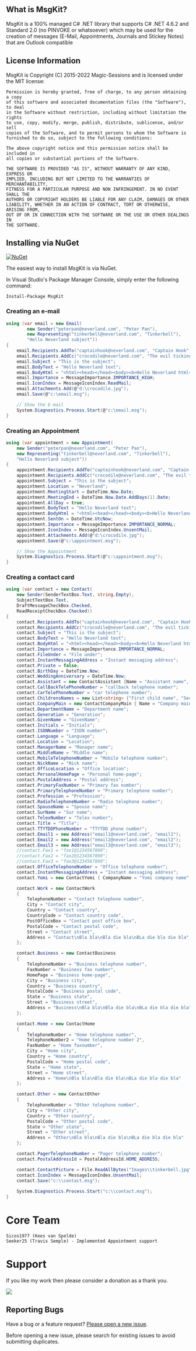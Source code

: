 ## What is MsgKit?

MsgKit is a 100% managed C# .NET library that supports C# .NET 4.6.2 and Standard 2.0 (no PINVOKE or whatsoever) which may be used for the creation of messages (E-Mail, Appointments, Journals and Stickey Notes) that are Outlook compatible

## License Information

MsgKit is Copyright (C) 2015-2022 Magic-Sessions and is licensed under the MIT license:

    Permission is hereby granted, free of charge, to any person obtaining a copy
    of this software and associated documentation files (the "Software"), to deal
    in the Software without restriction, including without limitation the rights
    to use, copy, modify, merge, publish, distribute, sublicense, and/or sell
    copies of the Software, and to permit persons to whom the Software is
    furnished to do so, subject to the following conditions:

    The above copyright notice and this permission notice shall be included in
    all copies or substantial portions of the Software.

    THE SOFTWARE IS PROVIDED "AS IS", WITHOUT WARRANTY OF ANY KIND, EXPRESS OR
    IMPLIED, INCLUDING BUT NOT LIMITED TO THE WARRANTIES OF MERCHANTABILITY,
    FITNESS FOR A PARTICULAR PURPOSE AND NON INFRINGEMENT. IN NO EVENT SHALL THE
    AUTHORS OR COPYRIGHT HOLDERS BE LIABLE FOR ANY CLAIM, DAMAGES OR OTHER
    LIABILITY, WHETHER IN AN ACTION OF CONTRACT, TORT OR OTHERWISE, ARISING FROM,
    OUT OF OR IN CONNECTION WITH THE SOFTWARE OR THE USE OR OTHER DEALINGS IN
    THE SOFTWARE.

## Installing via NuGet

[![NuGet](https://img.shields.io/nuget/v/MSGRKit.svg?style=flat-square)](https://www.nuget.org/packages/MSGKit)

The easiest way to install MsgKit is via NuGet.

In Visual Studio's Package Manager Console, simply enter the following command:

    Install-Package MsgKit 

### Creating an e-mail

```csharp
using (var email = new Email(
        new Sender("peterpan@neverland.com", "Peter Pan"),
        new Representing("tinkerbell@neverland.com", "Tinkerbell"),
        "Hello Neverland subject"))
{
    email.Recipients.AddTo("captainhook@neverland.com", "Captain Hook");
    email.Recipients.AddCc("crocodile@neverland.com", "The evil ticking crocodile");
    email.Subject = "This is the subject";
    email.BodyText = "Hello Neverland text";
    email.BodyHtml = "<html><head></head><body><b>Hello Neverland html</b></body></html>";
    email.Importance = MessageImportance.IMPORTANCE_HIGH;
    email.IconIndex = MessageIconIndex.ReadMail;
    email.Attachments.Add(@"d:\crocodile.jpg");
    email.Save(@"c:\email.msg");

    // Show the E-mail
    System.Diagnostics.Process.Start(@"c:\email.msg");
}
```

### Creating an Appointment

```csharp
using (var appointment = new Appointment(
    new Sender("peterpan@neverland.com", "Peter Pan"),
    new Representing("tinkerbell@neverland.com", "Tinkerbell"),
    "Hello Neverland subject")) 
{
    appointment.Recipients.AddTo("captainhook@neverland.com", "Captain Hook");
    appointment.Recipients.AddCc("crocodile@neverland.com", "The evil ticking crocodile");
    appointment.Subject = "This is the subject";
    appointment.Location = "Neverland";
    appointment.MeetingStart = DateTime.Now.Date;
    appointment.MeetingEnd = DateTime.Now.Date.AddDays(1).Date;
    appointment.AllDay = true;
    appointment.BodyText = "Hello Neverland text";
    appointment.BodyHtml = "<html><head></head><body><b>Hello Neverland html</b></body></html>";
    appointment.SentOn = DateTime.UtcNow;
    appointment.Importance = MessageImportance.IMPORTANCE_NORMAL;
    appointment.IconIndex = MessageIconIndex.UnsentMail;
    appointment.Attachments.Add(@"d:\crocodile.jpg");
    appointment.Save(@"c:\appointment.msg");

    // Show the Appointment
    System.Diagnostics.Process.Start(@"c:\appointment.msg");
}
```

### Creating a contact card

```csharp
using (var contact = new Contact(
    new Sender(SenderTextBox.Text, string.Empty),
    SubjectTextBox.Text,
    DraftMessageCheckBox.Checked,
    ReadReceiptCheckBox.Checked))
{
    contact.Recipients.AddTo("captainhook@neverland.com", "Captain Hook");
    contact.Recipients.AddCc("crocodile@neverland.com", "The evil ticking crocodile");
    contact.Subject = "This is the subject";
    contact.BodyText = "Hello Neverland text";
    contact.BodyHtml = "<html><head></head><body><b>Hello Neverland html</b></body></html>"
    contact.Importance = MessageImportance.IMPORTANCE_NORMAL;
    contact.FileUnder = "File under";
    contact.InstantMessagingAddress = "Instant messaging address";
    contact.Private = false;
    contact.BirthDay = DateTime.Now;
    contact.WeddingAnniversary = DateTime.Now;
    contact.Assistant = new ContactAssistant {Name = "Assistant name", TelephoneNumber = "Assistant telephone number"};
    contact.CallBackTelePhoneNumber = "callback telephone number";
    contact.CarTelePhoneNumber = "car telephone number";
    contact.ChildrensNames = new List<string> {"First child name", "Second child name", "Third child name"};
    contact.CompanyMain = new ContactCompanyMain { Name = "Company main name", TelephoneNumber = "Company main telephone number"};
    contact.DepartmentName = "Department name";
    contact.Generation = "Generation";
    contact.GivenName = "GivenName";
    contact.Initials = "Initials";
    contact.ISDNNumber = "ISDN number";
    contact.Language = "Language";
    contact.Location = "Location";
    contact.ManagerName = "Manager name";
    contact.MiddleName = "Middle name";
    contact.MobileTelephoneNumber = "Mobile telephone number";
    contact.NickName = "Nick name";
    contact.OfficeLocation = "Office location";
    contact.PersonalHomePage = "Personal home-page";
    contact.PostalAddress = "Postal address";
    contact.PrimaryFaxNumber = "Primary fax number";
    contact.PrimaryTelephoneNumber = "Primary telephone number";
    contact.Profession = "Profession";
    contact.RadioTelephoneNumber = "Radio telephone number";
    contact.SpouseName = "Spouse name";
    contact.SurName = "Sur name";
    contact.TelexNumber = "Telex number";
    contact.Title = "Title";
    contact.TTYTDDPhoneNumber = "TTYTDD phone number";
    contact.Email1 = new Address("email1@neverland.com", "email1");
    contact.Email2 = new Address("email2@neverland.com", "email2");
    contact.Email3 = new Address("email3@neverland.com", "email3");
    //contact.Fax1 = "fax1@1234567890";
    //contact.Fax2 = "fax2@1234567890";
    //contact.Fax3 = "fax3@1234567890";
    contact.OfficeTelephoneNumber = "Office telephone number";
    contact.InstantMessagingAddress = "Instant messaging address";
    contact.Yomi = new ContactYomi { CompanyName = "Yomi company name", FirstName = "Yomi first name", LastName = "Yomi last name"};

    contact.Work = new ContactWork
    {
        TelephoneNumber = "Contact telephone number",
        City = "Contact city",
        Country = "Contact country",
        CountryCode = "Contact country code",
        PostOfficeBox = "Contact post office box",
        PostalCode = "Contact postal code",
        Street = "Contact street",
        Address = "Contact\nBla bla\nBla die bla\nBLa die bla die bla"
    };

    contact.Business = new ContactBusiness
    {
        TelephoneNumber = "Business telephone number",
        FaxNumber = "Business fax number",
        HomePage = "Business home-page",
        City = "Business city",
        Country = "Business country",
        PostalCode = "Business postal code",
        State = "Business state",
        Street = "Business street",
        Address = "Business\nBla bla\nBla die bla\nBLa die bla die bla"
    };

    contact.Home = new ContactHome
    {
        TelephoneNumber = "Home telephone number",
        TelephoneNumber2 = "Home telephone number 2",
        FaxNumber = "Home faxnumber",
        City = "Home city",
        Country = "Home country",
        PostalCode = "Home postal code",
        State = "Home state",
        Street = "Home street",
        Address = "Home\nBla bla\nBla die bla\nBLa die bla die bla"
    };

    contact.Other = new ContactOther
    {
        TelephoneNumber = "Other telephone number",
        City = "Other city",
        Country = "Other country",
        PostalCode = "Other postal code",
        State = "Other state",
        Street = "Other street",
        Address = "Other\nBla bla\nBla die bla\nBLa die bla die bla"
    };

    contact.PagerTelephoneNumber = "Pager telephone number";
    contact.PostalAddressId = PostalAddressId.HOME_ADDRESS;

    contact.ContactPicture = File.ReadAllBytes("Images\\tinkerbell.jpg");
    contact.IconIndex = MessageIconIndex.UnsentMail;
    contact.Save("c:\\contact.msg");
    
    System.Diagnostics.Process.Start("c:\\contact.msg");
}
```
Core Team
=========
    Sicos1977 (Kees van Spelde)
    Seeker25 (Travis Semple) - Implemented Appointment support

Support
=======
If you like my work then please consider a donation as a thank you.

<a href="https://www.paypal.com/cgi-bin/webscr?cmd=_s-xclick&hosted_button_id=NS92EXB2RDPYA" target="_blank"><img src="https://www.paypalobjects.com/en_US/i/btn/btn_donate_LG.gif" /></a>

## Reporting Bugs

Have a bug or a feature request? [Please open a new issue](https://github.com/Sicos1977/MsgKit/issues).

Before opening a new issue, please search for existing issues to avoid submitting duplicates.
